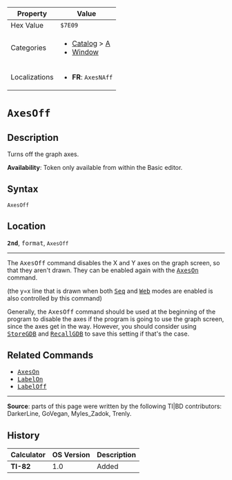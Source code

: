 | Property      | Value |
|---------------|-------|
| Hex Value     | `$7E09`|
| Categories    | <ul><li>[Catalog](<../categories/Catalog.md>) > [A](<../categories/Catalog.md#A>)</li><li>[Window](<../categories/Window.md>)</li></ul> |
| Localizations | <ul><li><b>FR</b>: `AxesNAff`</li></ul> |

# `AxesOff`

## Description
Turns off the graph axes.


<b>Availability</b>: Token only available from within the Basic editor.

## Syntax
`AxesOff`

## Location
<tt><kbd><b>2nd</b></kbd></tt>, <kbd>format</kbd>, `AxesOff`
<hr>

The <tt>AxesOff</tt> command disables the X and Y axes on the graph screen, so that they aren't drawn. They can be enabled again with the <tt><a href="AxesOn.md">AxesOn</a></tt> command.

(the y=x line that is drawn when both <tt><a href="Seq.md">Seq</a></tt> and <tt><a href="Web.md">Web</a></tt> modes are enabled is also controlled by this command)

Generally, the <tt>AxesOff</tt> command should be used at the beginning of the program to disable the axes if the program is going to use the graph screen, since the axes get in the way. However, you should consider using <tt><a href="StoreGDB.md">StoreGDB</a></tt> and <tt><a href="RecallGDB.md">RecallGDB</a></tt> to save this setting if that's the case.

## Related Commands

*   <tt><a href="AxesOn.md">AxesOn</a></tt>
*   <tt><a href="LabelOn.md">LabelOn</a></tt>
*   <tt><a href="LabelOff.md">LabelOff</a></tt>

* * *

**Source**: parts of this page were written by the following TI|BD contributors: DarkerLine, GoVegan, Myles_Zadok, Trenly.

## History
| Calculator | OS Version | Description |
|------------|------------|-------------|
| <b>TI-82</b> | 1.0 | Added |


